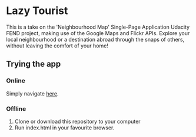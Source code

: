 # Lazy Tourist
This is a take on the 'Neighbourhood Map' Single-Page Application Udacity FEND project, making use of the Google Maps and Flickr APIs. Explore your local neighbourhood or a destination abroad through the snaps of others, without leaving the comfort of your home!

## Trying the app
### Online
Simply navigate [here](https://evblance.github.io/lazy-tourist/).

### Offline
1. Clone or download this repository to your computer
2. Run index.html in your favourite browser.
